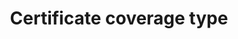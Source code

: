 ---
title: 'Certificate coverage type'
field: 'is.certificate.locations'
slug: 'certification-certificate-coverage-type'
description: 'Whether a certificate covers single or multiple locations'
comment: 'select from control list'
required: False
vocabulary: 'vocabulary.txt'
module: 'Certificate'
cluster: 'Certification'
policy: 'Controlled value. Single select from control list.'
layout: 'home'
---
